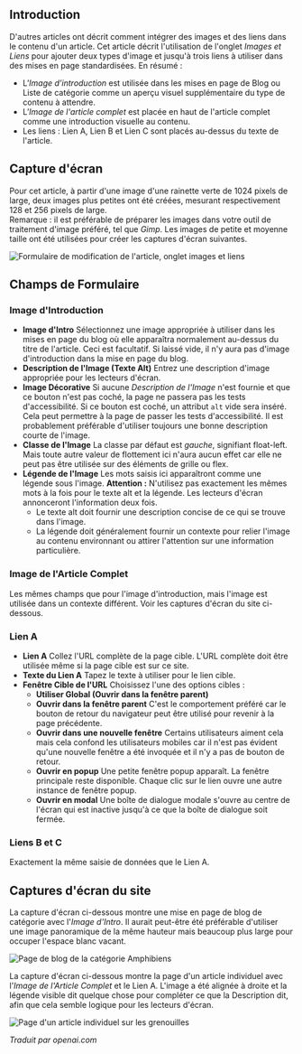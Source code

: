 <!-- Filename: Article_Images_and_Links / Display title: Article : Modifier - Images et Liens  -->

## Introduction

D'autres articles ont décrit comment intégrer des images et des liens dans le contenu d'un article. Cet article décrit l'utilisation de l'onglet *Images et Liens* pour ajouter deux types d'image et jusqu'à trois liens à utiliser dans des mises en page standardisées. En résumé :

- L’*Image d’introduction* est utilisée dans les mises en page de Blog ou Liste de catégorie comme un aperçu visuel supplémentaire du type de contenu à attendre.
- L’*Image de l'article complet* est placée en haut de l'article complet comme une introduction visuelle au contenu.
- Les liens : Lien A, Lien B et Lien C sont placés au-dessus du texte de l'article.  

## Capture d'écran

Pour cet article, à partir d'une image d'une rainette verte de 1024 pixels de large, deux images plus petites ont été créées, mesurant respectivement 128 et 256 pixels de large.  
Remarque : il est préférable de préparer les images dans votre outil de traitement d'image préféré, tel que *Gimp*. Les images de petite et moyenne taille ont été utilisées pour créer les captures d'écran suivantes.

![Formulaire de modification de l'article, onglet images et liens](../../../en/images/articles/articles-edit-images-and-links-tab.png)

## Champs de Formulaire

### Image d'Introduction

- **Image d'Intro** Sélectionnez une image appropriée à utiliser dans les mises en page du blog où elle apparaîtra normalement au-dessus du titre de l'article. Ceci est facultatif. Si laissé vide, il n'y aura pas d'image d'introduction dans la mise en page du blog.
- **Description de l'Image (Texte Alt)** Entrez une description d'image appropriée pour les lecteurs d'écran.
- **Image Décorative** Si aucune *Description de l'Image* n'est fournie et que ce bouton n'est pas coché, la page ne passera pas les tests d'accessibilité. Si ce bouton est coché, un attribut `alt` vide sera inséré. Cela peut permettre à la page de passer les tests d'accessibilité. Il est probablement préférable d'utiliser toujours une bonne description courte de l'image.
- **Classe de l'Image** La classe par défaut est *gauche*, signifiant float-left. Mais toute autre valeur de flottement ici n'aura aucun effet car elle ne peut pas être utilisée sur des éléments de grille ou flex.
- **Légende de l'Image** Les mots saisis ici apparaîtront comme une légende sous l'image. **Attention :** N'utilisez pas exactement les mêmes mots à la fois pour le texte alt et la légende. Les lecteurs d'écran annonceront l'information deux fois.
    - Le texte alt doit fournir une description concise de ce qui se trouve dans l'image.
    - La légende doit généralement fournir un contexte pour relier l'image au contenu environnant ou attirer l'attention sur une information particulière.

### Image de l'Article Complet

Les mêmes champs que pour l'image d'introduction, mais l'image est utilisée dans un contexte différent. Voir les captures d'écran du site ci-dessous.

### Lien A

- **Lien A** Collez l'URL complète de la page cible. L'URL complète doit être utilisée même si la page cible est sur ce site.
- **Texte du Lien A** Tapez le texte à utiliser pour le lien cible.
- **Fenêtre Cible de l'URL** Choisissez l'une des options cibles :
  - **Utiliser Global (Ouvrir dans la fenêtre parent)**
  - **Ouvrir dans la fenêtre parent** C'est le comportement préféré car le bouton de retour du navigateur peut être utilisé pour revenir à la page précédente.
  - **Ouvrir dans une nouvelle fenêtre** Certains utilisateurs aiment cela mais cela confond les utilisateurs mobiles car il n'est pas évident qu'une nouvelle fenêtre a été invoquée et il n'y a pas de bouton de retour.
  - **Ouvrir en popup** Une petite fenêtre popup apparaît. La fenêtre principale reste disponible. Chaque clic sur le lien ouvre une autre instance de fenêtre popup.
  - **Ouvrir en modal** Une boîte de dialogue modale s'ouvre au centre de l'écran qui est inactive jusqu'à ce que la boîte de dialogue soit fermée.

### Liens B et C

Exactement la même saisie de données que le Lien A.  

## Captures d'écran du site

La capture d'écran ci-dessous montre une mise en page de blog de catégorie avec l'*Image d'Intro*. Il aurait peut-être été préférable d'utiliser une image panoramique de la même hauteur mais beaucoup plus large pour occuper l'espace blanc vacant.

![Page de blog de la catégorie Amphibiens](../../../en/images/articles/articles-site-amphibians-blog.png)

La capture d'écran ci-dessous montre la page d'un article individuel avec l'*Image de l'Article Complet* et le Lien A. L'image a été alignée à droite et la légende visible dit quelque chose pour compléter ce que la Description dit, afin que cela semble logique pour les lecteurs d'écran.

![Page d'un article individuel sur les grenouilles](../../../en/images/articles/articles-site-amphibians-frogs.png)

*Traduit par openai.com*

